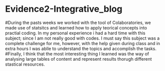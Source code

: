 # Evidence2-Integrative_blog

#During the pasts weeks we worked with the tool of Colaboratories, we made use of statsitcs and learned how to apply teorical concepts into practial coding. In my personal experience i had a hard time with this subject; since I am not really good with codes. I must say this subject was a complete challenge for me, however, with the help given during class and in extra hours I was ablle to understand the topics and accomplish the tasks.
#Finally, I think that the most interesting thing I learned was the way of analysing large tables of content and represent results thorugh different stastical resources.
